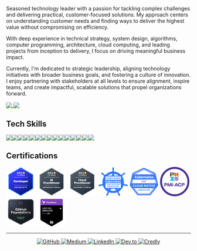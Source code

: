 
Seasoned technology leader with a passion for tackling complex challenges and delivering practical, customer-focused solutions. My approach centers on understanding customer needs and finding ways to deliver the highest value without compromising on efficiency.

With deep experience in technical strategy, system design, algorithms, computer programming, architecture, cloud computing, and leading projects from inception to delivery, I focus on driving meaningful business impact. 

Currently, I'm dedicated to strategic leadership, aligning technology initiatives with broader business goals, and fostering a culture of innovation. I enjoy partnering with stakeholders at all levels to ensure alignment, inspire teams, and create impactful, scalable solutions that propel organizations forward.



<a href="https://github.com/anuraghazra/github-readme-stats">
  <img height=200 align="center" src="https://github-readme-stats.vercel.app/api?username=jorgecontreras&theme=vue-dark&rank_icon=github" />
</a>
<a href="https://github.com/anuraghazra/convoychat">
  <img height=200 align="center" src="https://github-readme-stats.vercel.app/api/top-langs?username=jorgecontreras&layout=compact&langs_count=8&card_width=320&theme=vue-dark" />
</a>

## Tech Skills

<p style="display: flex; flex-wrap: wrap; gap: 0;">
  <img src="https://img.shields.io/badge/Golang-00ADD8?style=for-the-badge&logo=go&logoColor=white" />
  <img src="https://img.shields.io/badge/Python-3776AB?style=for-the-badge&logo=python&logoColor=white" />
  <img src="https://img.shields.io/badge/PHP-777BB4?style=for-the-badge&logo=php&logoColor=white" />
  <img src="https://img.shields.io/badge/MySQL-4479A1?style=for-the-badge&logo=mysql&logoColor=white" />
  <img src="https://img.shields.io/badge/PostgreSQL-336791?style=for-the-badge&logo=postgresql&logoColor=white" />
  <img src="https://img.shields.io/badge/Redis-DC382D?style=for-the-badge&logo=redis&logoColor=white" />
  <img src="https://img.shields.io/badge/AWS-232F3E?style=for-the-badge&logo=amazonaws&logoColor=white" />
  <img src="https://img.shields.io/badge/Docker-2496ED?style=for-the-badge&logo=docker&logoColor=white" />
  <img src="https://img.shields.io/badge/Kubernetes-326CE5?style=for-the-badge&logo=kubernetes&logoColor=white" />
  <img src="https://img.shields.io/badge/GitLab-FC6D26?style=for-the-badge&logo=gitlab&logoColor=white" />
  <img src="https://img.shields.io/badge/New%20Relic-008C99?style=for-the-badge&logo=new-relic&logoColor=white" />
  <img src="https://img.shields.io/badge/Terraform-623CE4?style=for-the-badge&logo=terraform&logoColor=white" />
  <img src="https://img.shields.io/badge/HTML5-E34F26?style=for-the-badge&logo=html5&logoColor=white" />
  <img src="https://img.shields.io/badge/CSS3-1572B6?style=for-the-badge&logo=css3&logoColor=white" />
  <img src="https://img.shields.io/badge/JavaScript-F7DF1E?style=for-the-badge&logo=javascript&logoColor=black" />
</p>

## Certifications

[<img src="./media/awsdev.png" alt="AWS Certified Developer" height="80">](https://www.credly.com/badges/be468178-1502-481b-a020-2b6cae9b76f2)
[<img src="./media/awsai.png" alt="AWS Certified AI Specialty" height="80">](https://www.credly.com/badges/462a85be-5057-433b-a497-f005bde62d8e)
[<img src="./media/awscloud.png" alt="AWS Certified Cloud Practitioner" height="80">](https://www.credly.com/badges/68becbbf-d7cf-4e3a-89ff-80b5e0006e9b)
[<img src="./media/ckad.png" alt="CKAD Certification" height="80">](https://www.credly.com/badges/254beb18-1ccf-4c0c-af65-38b91456f956)
[<img src="./media/kcna.png" alt="KCNA Certification" height="80">](https://www.credly.com/earner/earned/badge/5b0edfdc-3f98-427c-bd7b-f8e436e50447)
[<img src="./media/pmiacp.png" alt="PMI-ACP Certification" height="80">](https://www.credly.com/badges/9489166e-72a1-4652-b729-a4c5497e4257)
[<img src="./media/ghf.png" alt="GitHub Actions Certification" height="80">](https://www.credly.com/badges/c2b28805-1c7e-4302-a6c9-5ab7c9034c99)
[<img src="./media/tf.png" alt="Terraform Associate" height="80">](https://www.credly.com/badges/73f76a3e-76ee-4752-866c-eee07f253c76/public_url)

_____

<p align="center">
  <a href="https://github.com/jorgecontreras" target="_blank">
    <img src="https://img.shields.io/badge/GitHub-181717?style=for-the-badge&logo=github&logoColor=white" alt="GitHub">
  </a>
  <a href="https://medium.com/@jorge-contreras" target="_blank">
    <img src="https://img.shields.io/badge/Medium-12100E?style=for-the-badge&logo=medium&logoColor=white" alt="Medium">
  </a>
  <a href="https://www.linkedin.com/in/jorgecontreras-profile" target="_blank">
    <img src="https://img.shields.io/badge/LinkedIn-0077B5?style=for-the-badge&logo=linkedin&logoColor=white" alt="LinkedIn">
  </a>
  <a href="https://dev.to/jorgecontreras" target="_blank">
    <img src="https://img.shields.io/badge/Dev.to-0A0A0A?style=for-the-badge&logo=devdotto&logoColor=white" alt="Dev.to">
  </a>
  <a href="https://www.credly.com/users/jorge-contreras-rodriguez/badges#" target="_blank">
    <img src="https://img.shields.io/badge/Credly-F2B01E?style=for-the-badge&logo=credly&logoColor=white" alt="Credly">
  </a>
</p>


